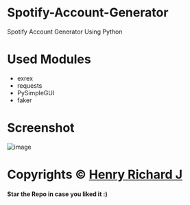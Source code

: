 # Spotify-Account-Generator
Spotify Account Generator Using Python

# Used Modules
* exrex
* requests
* PySimpleGUI
* faker

# Screenshot
![image](https://user-images.githubusercontent.com/68910039/90510054-26cdc500-e10f-11ea-97c3-dc254b660c88.png)

# Copyrights © [Henry Richard J](https://github.com/henry-richard7)

#### Star the Repo in case you liked it :)
